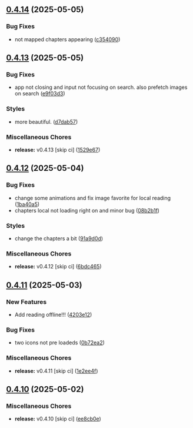 ## [0.4.14](https://github.com/manga-you-know/desktop/compare/v0.4.13...v0.4.14) (2025-05-05)


### Bug Fixes

* not mapped chapters appearing ([c354090](https://github.com/manga-you-know/desktop/commit/c3540909562bedd5471df45c98020a162ac48868))

## [0.4.13](https://github.com/manga-you-know/desktop/compare/v0.4.12...v0.4.13) (2025-05-05)


### Bug Fixes

* app not closing and input not focusing on search. also prefetch images on search ([e9f03d3](https://github.com/manga-you-know/desktop/commit/e9f03d3af01e258a8987b172a354f78ada11fc28))


### Styles

* more beautiful. ([d7dab57](https://github.com/manga-you-know/desktop/commit/d7dab576dadebb2a9811682765bccd6fe6a1f7c1))


### Miscellaneous Chores

* **release:** v0.4.13 [skip ci] ([1529e67](https://github.com/manga-you-know/desktop/commit/1529e6718d50ca34e701e8f1af6ebd3cff59fe0a))

## [0.4.12](https://github.com/manga-you-know/desktop/compare/v0.4.11...v0.4.12) (2025-05-04)


### Bug Fixes

* change some animations and fix image favorite for local reading ([1ba40a5](https://github.com/manga-you-know/desktop/commit/1ba40a5bf9a3d16dcc25dec356b6799ce88b8e09))
* chapters local not loading right on and minor bug ([08b2b1f](https://github.com/manga-you-know/desktop/commit/08b2b1fda174f9a0c1a6aa5d607967eb8ddd3975))


### Styles

* change the chapters a bit ([91a9d0d](https://github.com/manga-you-know/desktop/commit/91a9d0dc59faf8e4d95ce8bf8fa4010cb9f05ccf))


### Miscellaneous Chores

* **release:** v0.4.12 [skip ci] ([6bdc465](https://github.com/manga-you-know/desktop/commit/6bdc465962de831f600270646c9493c2f7194d71))

## [0.4.11](https://github.com/manga-you-know/desktop/compare/v0.4.10...v0.4.11) (2025-05-03)


### New Features

* Add reading offline!!! ([4203e12](https://github.com/manga-you-know/desktop/commit/4203e12b806240555dea638bf5865790650392be))


### Bug Fixes

* two icons not pre loadeds ([0b72ea2](https://github.com/manga-you-know/desktop/commit/0b72ea2d9af7b98fbaaeabadedd6fdd9df034e61))


### Miscellaneous Chores

* **release:** v0.4.11 [skip ci] ([1e2ee4f](https://github.com/manga-you-know/desktop/commit/1e2ee4f69797e9651cf1fd2387680d13d94352e6))

## [0.4.10](https://github.com/manga-you-know/desktop/compare/v0.4.9...v0.4.10) (2025-05-02)


### Miscellaneous Chores

* **release:** v0.4.10 [skip ci] ([ee8cb0e](https://github.com/manga-you-know/desktop/commit/ee8cb0e4cf8e9b783922759456f71333a9532105))

